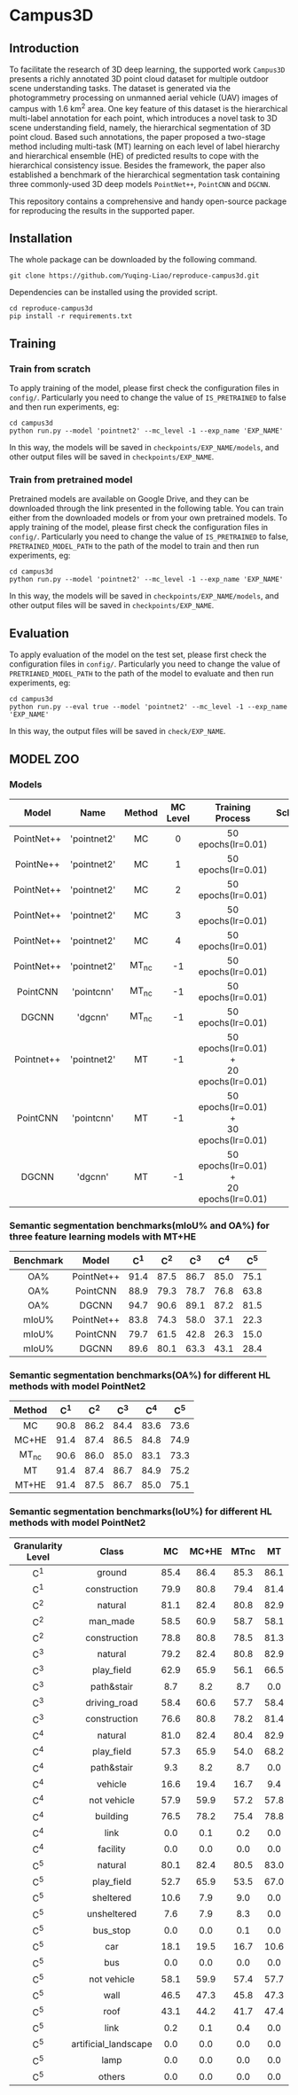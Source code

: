 # Campus3D
## Introduction
To facilitate the research of 3D deep learning, the supported work `Campus3D` presents a richly annotated 3D point cloud dataset for multiple outdoor scene understanding tasks. The dataset is generated via the photogrammetry processing on unmanned aerial vehicle (UAV) images of campus with 1.6 km<sup>2</sup> area. One key feature of this dataset is the hierarchical multi-label annotation for each point, which introduces a novel task to 3D scene understanding field, namely, the hierarchical segmentation of 3D point cloud. Based such annotations, the paper proposed a two-stage method including multi-task (MT) learning on each level of label hierarchy and hierarchical ensemble (HE) of predicted results to cope with the hierarchical consistency issue. Besides the framework, the paper also established a benchmark of the hierarchical segmentation task containing three commonly-used 3D deep models `PointNet++`, `PointCNN` and `DGCNN`. 

This repository contains a comprehensive and handy open-source package for reproducing the results in the supported paper.
## Installation
The whole package can be downloaded by the following command.
```
git clone https://github.com/Yuqing-Liao/reproduce-campus3d.git
```
Dependencies can be installed using the provided script.
```
cd reproduce-campus3d
pip install -r requirements.txt
```
## Training
### Train from scratch
To apply training of the model, please first check the configuration files in `config/`. Particularly you need to change the value of `IS_PRETRAINED` to false and then run experiments, eg:
```
cd campus3d
python run.py --model 'pointnet2' --mc_level -1 --exp_name 'EXP_NAME'
```
In this way, the models will be saved in `checkpoints/EXP_NAME/models`, and other output files will be saved in `checkpoints/EXP_NAME`.
### Train from pretrained model
Pretrained models are available on Google Drive, and they can be downloaded through the link presented in the following table. You can train either from the downloaded models or from your own pretrained models. To apply training of the model, please first check the configuration files in `config/`. Particularly you need to change the value of `IS_PRETRAINED` to false, `PRETRAINED_MODEL_PATH` to the path of the model to train and then run experiments, eg:
```
cd campus3d
python run.py --model 'pointnet2' --mc_level -1 --exp_name 'EXP_NAME'
```
In this way, the models will be saved in `checkpoints/EXP_NAME/models`, and other output files will be saved in `checkpoints/EXP_NAME`.
## Evaluation
To apply evaluation of the model on the test set, please first check the configuration files in `config/`. Particularly you need to change the value of `PRETRIANED_MODEL_PATH` to the path of the model to evaluate and then run experiments, eg:
```
cd campus3d
python run.py --eval true --model 'pointnet2' --mc_level -1 --exp_name 'EXP_NAME'
```
In this way, the output files will be saved in `check/EXP_NAME`.
## MODEL ZOO
### Models
|Model|Name|Method|MC Level|Training Process|Scheduler|Download<br>Link|
:-:|:-:|:-:|:-:|:-:|:-:|:-:
|PointNet++|'pointnet2'|MC|0|50 epochs(lr=0.01)|cos|[MC0](https://drive.google.com/file/d/1XrCGYfFwFBx6y4O6CY71YFGXFxCUwSbc/view?usp=sharing)|
|PointNe++|'pointnet2'|MC|1|50 epochs(lr=0.01)|cos|[MC1](https://drive.google.com/file/d/1oUOyuszPHDjZsRDhdJGwIHXxImllvvRT/view?usp=sharing)|
|PointNet++|'pointnet2'|MC|2|50 epochs(lr=0.01)|cos|[MC2](https://drive.google.com/file/d/1peZa8j-HMI4-NCfnSSjpYXrHmI1M3AG1/view?usp=sharing)|
|PointNet++|'pointnet2'|MC|3|50 epochs(lr=0.01)|cos|[MC3](https://drive.google.com/file/d/1aXPemqQCXWL33DdlMB86jnhNCx7-hoNB/view?usp=sharing)|
|PointNet++|'pointnet2'|MC|4|50 epochs(lr=0.01)|cos|[MC4](https://drive.google.com/file/d/1ilJXKI42pcbenK7Q2LRWzOAm4ui6teWI/view?usp=sharing)|
|PointNet++|'pointnet2'|MT<sub>nc</sub>|-1|50 epochs(lr=0.01)|cos|[pointnet2_MTnc](https://drive.google.com/file/d/1QducufhXMk65LO5ZNJx-1kLRg42yf2L6/view?usp=sharing)|
|PointCNN|'pointcnn'|MT<sub>nc</sub>|-1|50 epochs(lr=0.01)|cos|[pointcnn_MTnc](https://drive.google.com/file/d/1NAaNVMtq79AyxYhS8Caz2LpTyxl0tntw/view?usp=sharing)|
|DGCNN|'dgcnn'|MT<sub>nc</sub>|-1|50 epochs(lr=0.01)|cos|[dgcnn_MTnc](https://drive.google.com/file/d/1-CQHSkdda30j7Zq9HyC0ZITGsdiHsZ0W/view?usp=sharing)|
|Pointnet++|'pointnet2'|MT|-1|50 epochs(lr=0.01) +<br>20 epochs(lr=0.01)|cos|[pointnet2_MT](https://drive.google.com/file/d/1eY1WZ9JYjXUrCPqLU6UegC_F3pojzAls/view?usp=sharing)|
|PointCNN|'pointcnn'|MT|-1|50 epochs(lr=0.01) +<br>30 epochs(lr=0.01)|cos|[pointcnn_MT](https://drive.google.com/file/d/1l9kda3z5359aI08ZpdRDJRm6YItvv_3N/view?usp=sharing)|
|DGCNN|'dgcnn'|MT|-1|50 epochs(lr=0.01) +<br>20 epochs(lr=0.01)|cos|[dgcnn_MT](https://drive.google.com/file/d/1qo157dARwZhZ5R_AUDSbs_bE_T5S0bD-/view?usp=sharing)|

### Semantic segmentation benchmarks(mIoU% and OA%) for three feature learning models with MT+HE 
|Benchmark|Model|C<sup>1</sup>|C<sup>2</sup>|C<sup>3</sup>|C<sup>4</sup>|C<sup>5</sup>|
:-:|:-:|:-:|:-:|:-:|:-:|:-:
|OA%|PointNet++|91.4|87.5|86.7|85.0|75.1|
|OA%|PointCNN|88.9|79.3|78.7|76.8|63.8|
|OA%|DGCNN|94.7|90.6|89.1|87.2|81.5|
|mIoU%|PointNet++|83.8|74.3|58.0|37.1|22.3|
|mIoU%|PointCNN|79.7|61.5|42.8|26.3|15.0|
|mIoU%|DGCNN|89.6|80.1|63.3|43.1|28.4|

### Semantic segmentation benchmarks(OA%) for different HL methods with model PointNet2
|Method|C<sup>1</sup>|C<sup>2</sup>|C<sup>3</sup>|C<sup>4</sup>|C<sup>5</sup>|
:-:|:-:|:-:|:-:|:-:|:-:
|MC|90.8|86.2|84.4|83.6|73.6|
|MC+HE|91.4|87.4|86.5|84.8|74.9|
|MT<sub>nc</sub>|90.6|86.0|85.0|83.1|73.3|
|MT|91.4|87.4|86.7|84.9|75.2|
|MT+HE|91.4|87.5|86.7|85.0|75.1|

### Semantic segmentation benchmarks(IoU%) for different HL methods with model PointNet2
|Granularity Level|Class|MC|MC+HE|MTnc|MT|MT+HE|
:-:|:-:|:-:|:-:|:-:|:-:|:-:
|C<sup>1</sup>|ground|85.4|86.4|85.3|86.1|86.1|
|C<sup>1</sup>|construction|79.9|80.8|79.4|81.4|81.5|
|C<sup>2</sup>|natural|81.1|82.4|80.8|82.9|82.9|
|C<sup>2</sup>|man_made|58.5|60.9|58.7|58.1|58.5|
|C<sup>2</sup>|construction|78.8|80.8|78.5|81.3|81.5|
|C<sup>3</sup>|natural|79.2|82.4|80.8|82.9|82.9|
|C<sup>3</sup>|play_field|62.9|65.9|56.1|66.5|67.3|
|C<sup>3</sup>|path&stair|8.7|8.2|8.7|0.0|0.0|
|C<sup>3</sup>|driving_road|58.4|60.6|57.7|58.4|58.5|
|C<sup>3</sup>|construction|76.6|80.8|78.2|81.4|81.5|
|C<sup>4</sup>|natural|81.0|82.4|80.4|82.9|82.9|
|C<sup>4</sup>|play_field|57.3|65.9|54.0|68.2|67.3|
|C<sup>4</sup>|path&stair|9.3|8.2|8.7|0.0|0.0|
|C<sup>4</sup>|vehicle|16.6|19.4|16.7|9.4|9.9|
|C<sup>4</sup>|not vehicle|57.9|59.9|57.2|57.8|57.9|
|C<sup>4</sup>|building|76.5|78.2|75.4|78.8|78.8|
|C<sup>4</sup>|link|0.0|0.1|0.2|0.0|0.0|
|C<sup>4</sup>|facility|0.0|0.0|0.0|0.0|0.0|
|C<sup>5</sup>|natural|80.1|82.4|80.5|83.0|82.9|
|C<sup>5</sup>|play_field|52.7|65.9|53.5|67.0|67.3|
|C<sup>5</sup>|sheltered|10.6|7.9|9.0|0.0|0.0|
|C<sup>5</sup>|unsheltered|7.6|7.9|8.3|0.0|0.0|
|C<sup>5</sup>|bus_stop|0.0|0.0|0.1|0.0|0.0|
|C<sup>5</sup>|car|18.1|19.5|16.7|10.6|9.9|
|C<sup>5</sup>|bus|0.0|0.0|0.0|0.0|0.0|
|C<sup>5</sup>|not vehicle|58.1|59.9|57.4|57.7|57.9|
|C<sup>5</sup>|wall|46.5|47.3|45.8|47.3|47.1|
|C<sup>5</sup>|roof|43.1|44.2|41.7|47.4|47.4|
|C<sup>5</sup>|link|0.2|0.1|0.4|0.0|0.0|
|C<sup>5</sup>|artificial_landscape|0.0|0.0|0.0|0.0|0.0|
|C<sup>5</sup>|lamp|0.0|0.0|0.0|0.0|0.0|
|C<sup>5</sup>|others|0.0|0.0|0.0|0.0|0.0|

